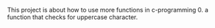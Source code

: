 This project is about how to use more functions in c-programming
0. a function that checks for uppercase character.

